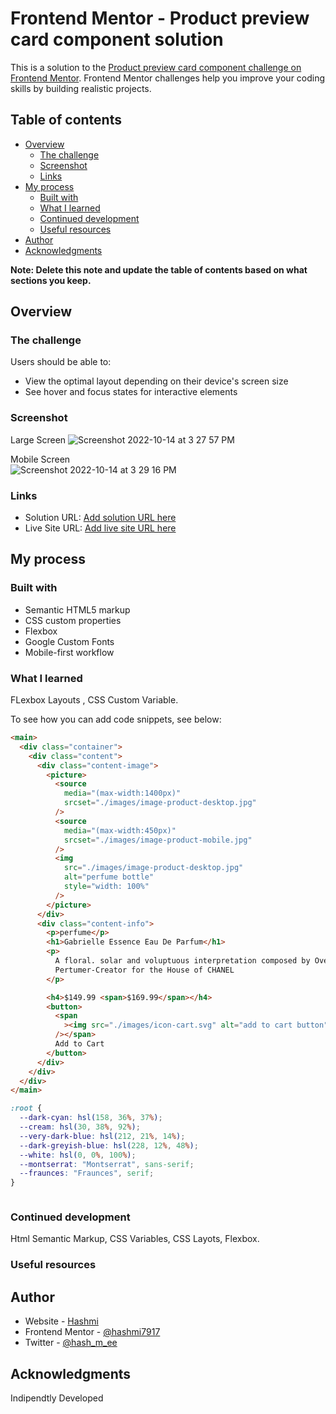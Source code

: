# Frontend Mentor - Product preview card component solution

This is a solution to the [Product preview card component challenge on Frontend Mentor](https://www.frontendmentor.io/challenges/product-preview-card-component-GO7UmttRfa). Frontend Mentor challenges help you improve your coding skills by building realistic projects.

## Table of contents

- [Overview](#overview)
  - [The challenge](#the-challenge)
  - [Screenshot](#screenshot)
  - [Links](#links)
- [My process](#my-process)
  - [Built with](#built-with)
  - [What I learned](#what-i-learned)
  - [Continued development](#continued-development)
  - [Useful resources](#useful-resources)
- [Author](#author)
- [Acknowledgments](#acknowledgments)

**Note: Delete this note and update the table of contents based on what sections you keep.**

## Overview

### The challenge

Users should be able to:

- View the optimal layout depending on their device's screen size
- See hover and focus states for interactive elements

### Screenshot

Large Screen
![Screenshot 2022-10-14 at 3 27 57 PM](https://user-images.githubusercontent.com/38833326/195820008-4db51670-5909-4e9f-b100-8ed0a160df5b.png)

Mobile Screen
<br/>
![Screenshot 2022-10-14 at 3 29 16 PM](https://user-images.githubusercontent.com/38833326/195820186-74746688-0327-4c69-aff3-18fbaad532ad.png)

### Links

- Solution URL: [Add solution URL here](https://github.com/hashmi7917/product-preview-card-component-main)
- Live Site URL: [Add live site URL here](https://hashmi7917.github.io/product-preview-card-component-main/)

## My process

### Built with

- Semantic HTML5 markup
- CSS custom properties
- Flexbox
- Google Custom Fonts
- Mobile-first workflow

### What I learned

FLexbox Layouts , CSS Custom Variable.

To see how you can add code snippets, see below:

```html
<main>
  <div class="container">
    <div class="content">
      <div class="content-image">
        <picture>
          <source
            media="(max-width:1400px)"
            srcset="./images/image-product-desktop.jpg"
          />
          <source
            media="(max-width:450px)"
            srcset="./images/image-product-mobile.jpg"
          />
          <img
            src="./images/image-product-desktop.jpg"
            alt="perfume bottle"
            style="width: 100%"
          />
        </picture>
      </div>
      <div class="content-info">
        <p>perfume</p>
        <h1>Gabrielle Essence Eau De Parfum</h1>
        <p>
          A floral. solar and voluptuous interpretation composed by Over Polge.
          Pertumer-Creator for the House of CHANEL
        </p>

        <h4>$149.99 <span>$169.99</span></h4>
        <button>
          <span
            ><img src="./images/icon-cart.svg" alt="add to cart button"
          /></span>
          Add to Cart
        </button>
      </div>
    </div>
  </div>
</main>
```

```css
:root {
  --dark-cyan: hsl(158, 36%, 37%);
  --cream: hsl(30, 38%, 92%);
  --very-dark-blue: hsl(212, 21%, 14%);
  --dark-greyish-blue: hsl(228, 12%, 48%);
  --white: hsl(0, 0%, 100%);
  --montserrat: "Montserrat", sans-serif;
  --fraunces: "Fraunces", serif;
}
```

```js

```

### Continued development

Html Semantic Markup, CSS Variables, CSS Layots, Flexbox.

### Useful resources

## Author

- Website - [Hashmi](https://hashmi7917.github.io/hashmiportfolio/)
- Frontend Mentor - [@hashmi7917](https://www.frontendmentor.io/profile/hashmi7917)
- Twitter - [@hash_m_ee](https://twitter.com/@hash_m_ee)

## Acknowledgments

Indipendtly Developed
